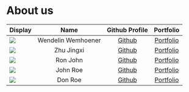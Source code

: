 # About us


Display |        Name        | Github Profile | Portfolio 
--------|:------------------:|:--------------:|:---------:
![](https://media.licdn.com/dms/image/C4D03AQGTLbALYjG82Q/profile-displayphoto-shrink_800_800/0/1580629728751?e=1701907200&v=beta&t=PEfw_qZfZA39rJRfo5_Pg4o_RmbPwdneiPX3ftNt9dA) | Wendelin Wemhoener | [Github](https://github.com/wendelinwemhoener/) | [Portfolio](docs/team/wendelinwemhoener.md)
![](https://via.placeholder.com/100.png?text=Photo) | Zhu Jingxi | [Github](https://github.com/Cheezeblokz) | [Portfolio](docs/team/zhujingxi.md)
![](https://via.placeholder.com/100.png?text=Photo) |      Ron John      | [Github](https://github.com/) | [Portfolio](docs/team/johndoe.md)
![](https://via.placeholder.com/100.png?text=Photo) |      John Roe      | [Github](https://github.com/) | [Portfolio](docs/team/johndoe.md)
![](https://via.placeholder.com/100.png?text=Photo) |      Don Roe       | [Github](https://github.com/) | [Portfolio](docs/team/johndoe.md)

